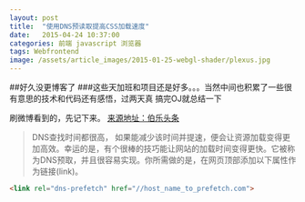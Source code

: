 ```yaml
---
layout: post
title:  "使用DNS预读取提高CSS加载速度"
date:   2015-04-24 10:37:00
categories: 前端 javascript 浏览器 
tags: Webfrontend 
image: /assets/article_images/2015-01-25-webgl-shader/plexus.jpg
---
```


##好久没更博客了
###这些天加班和项目还是好多。。。当然中间也积累了一些很有意思的技术和代码还有感悟，过两天真 搞完OJ就总结一下

刷微博看到的，先记下来。
[来源地址：伯乐头条](http://web.jobbole.com/82358/)

> DNS查找时间都很高， 如果能减少该时间并提速，便会让资源加载变得更加高效。幸运的是，有个很棒的技巧能让网站的加载时间变得更快。它被称为DNS预取，并且很容易实现。你所需做的是，在网页顶部添加以下属性作为链接(link)。

```html
<link rel="dns-prefetch" href="//host_name_to_prefetch.com">
```
